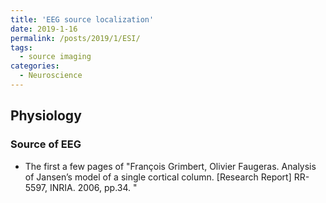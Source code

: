 ```yaml
---
title: 'EEG source localization'
date: 2019-1-16
permalink: /posts/2019/1/ESI/
tags:
  - source imaging
categories:
  - Neuroscience
---
```



## Physiology
### Source of EEG
* The first a few pages of "François Grimbert, Olivier Faugeras. Analysis of Jansen’s model of a single cortical column. [Research Report] RR-5597, INRIA. 2006, pp.34. <inria-00070410>"
<a href="https://rachel-sunrui.github.io/assets/Resume_afterPhD.pdf"></a>